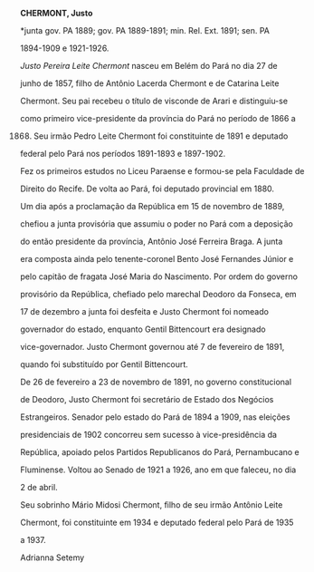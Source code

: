 **CHERMONT, Justo**



\*junta gov. PA 1889; gov. PA 1889-1891; min. Rel. Ext. 1891; sen. PA

1894-1909 e 1921-1926.



*Justo Pereira Leite Chermont* nasceu em Belém do Pará no dia 27 de

junho de 1857, filho de Antônio Lacerda Chermont e de Catarina Leite

Chermont. Seu pai recebeu o título de visconde de Arari e distinguiu-se

como primeiro vice-presidente da província do Pará no período de 1866 a

1868. Seu irmão Pedro Leite Chermont foi constituinte de 1891 e deputado

federal pelo Pará nos períodos 1891-1893 e 1897-1902.



Fez os primeiros estudos no Liceu Paraense e formou-se pela Faculdade de

Direito do Recife. De volta ao Pará, foi deputado provincial em 1880.



Um dia após a proclamação da República em 15 de novembro de 1889,

chefiou a junta provisória que assumiu o poder no Pará com a deposição

do então presidente da província, Antônio José Ferreira Braga. A junta

era composta ainda pelo tenente-coronel Bento José Fernandes Júnior e

pelo capitão de fragata José Maria do Nascimento. Por ordem do governo

provisório da República, chefiado pelo marechal Deodoro da Fonseca, em

17 de dezembro a junta foi desfeita e Justo Chermont foi nomeado

governador do estado, enquanto Gentil Bittencourt era designado

vice-governador. Justo Chermont governou até 7 de fevereiro de 1891,

quando foi substituído por Gentil Bittencourt.



De 26 de fevereiro a 23 de novembro de 1891, no governo constitucional

de Deodoro, Justo Chermont foi secretário de Estado dos Negócios

Estrangeiros. Senador pelo estado do Pará de 1894 a 1909, nas eleições

presidenciais de 1902 concorreu sem sucesso à vice-presidência da

República, apoiado pelos Partidos Republicanos do Pará, Pernambucano e

Fluminense. Voltou ao Senado de 1921 a 1926, ano em que faleceu, no dia

2 de abril.



Seu sobrinho Mário Midosi Chermont, filho de seu irmão Antônio Leite

Chermont, foi constituinte em 1934 e deputado federal pelo Pará de 1935

a 1937.



Adrianna Setemy



